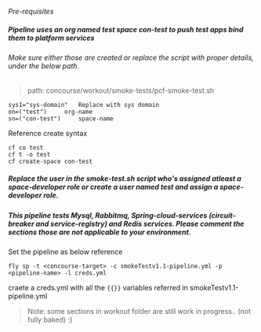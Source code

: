 *Pre-requisites*


##### Pipeline uses an org named *test* space *con-test* to push test apps bind them to platform services
###### Make sure either those are created or replace the script with proper details, under the below path.

> path: concourse/workout/smoke-tests/pcf-smoke-test.sh

	sys1="sys-domain"	Replace with sys domain
	on=("test")		org-name
	sn=("con-test")		space-name

Reference create syntax
	
	cf co test
	cf t -o test
	cf create-space con-test

##### Replace the user in the smoke-test.sh script who's assigned atleast a *space-developer* role or create a user named *test* and assign a *space-developer* role.

##### This pipeline tests *Mysql, Rabbitmq, Spring-cloud-services (circuit-breaker and service-registry) and Redis* services. Please comment the sections those are not applicable to your environment.

Set the pipeline as below reference
	
	fly sp -t <concourse-target> -c smokeTestv1.1-pipeline.yml -p <pipeline-name> -l creds.yml

craete a creds.yml with all the `{{}}` variables referred in smokeTestv1.1-pipeline.yml

> Note: some sections in workout folder are still work in progress.. (not fully baked) :)
